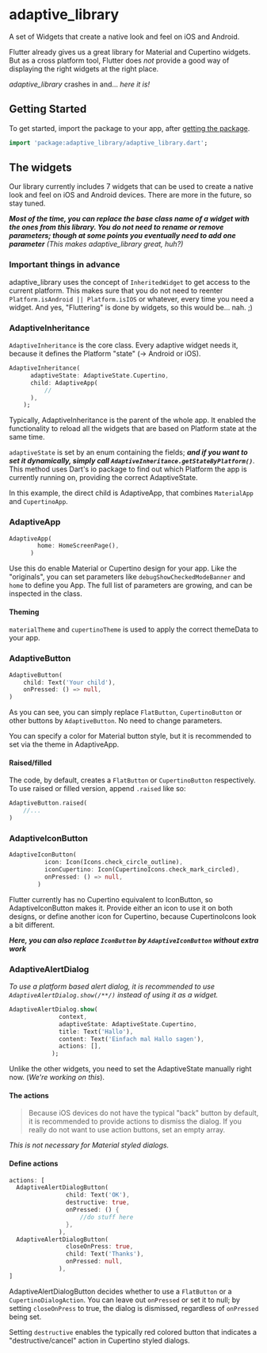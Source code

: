 # adaptive_library

A set of Widgets that create a native look and feel on iOS and Android.

Flutter already gives us a great library for Material and Cupertino widgets.
But as a cross platform tool, Flutter does *not* provide a good way of displaying the right widgets at the right place.

*adaptive_library* crashes in and... *here it is!* 

## Getting Started

To get started, import the package to your app, after [getting the package](https://pub.dev/packages/adaptive_library).

```dart
import 'package:adaptive_library/adaptive_library.dart';
```

## The widgets

Our library currently includes 7 widgets that can be used to create a native look and feel on iOS and Android devices.
There are more in the future, so stay tuned.

***Most of the time, you can replace the base class name of a widget with the ones from this library. You do not need to rename or remove parameters; though at some points you eventually need to add one parameter***
*(This makes adaptive_library great, huh?)*

### Important things in advance

adaptive_library uses the concept of `InheritedWidget` to get access to the current platform. This makes sure that you do not need to reenter `Platform.isAndroid || Platform.isIOS` or whatever, every time you need a widget. And yes, "Fluttering" is done by widgets, so this would be... nah. ;)

### AdaptiveInheritance

`AdaptiveInheritance` is the core class. Every adaptive widget needs it, because it defines the Platform "state" (-> Android or iOS).

```dart
AdaptiveInheritance(
      adaptiveState: AdaptiveState.Cupertino,
      child: AdaptiveApp(
          //
      ),
    );
```

Typically, AdaptiveInheritance is the parent of the whole app. It enabled the functionality to reload all the widgets that are based on Platform state at the same time.

`adaptiveState` is set by an enum containing the fields; ***and if you want to set it dynamically, simply call `AdaptiveInheritance.getStateByPlatform()`***.
This method uses Dart's io package to find out which Platform the app is currently running on, providing the correct AdaptiveState.


In this example, the direct child is AdaptiveApp, that combines `MaterialApp` and `CupertinoApp`.

### AdaptiveApp

```dart
AdaptiveApp(
        home: HomeScreenPage(),
      )
```

Use this do enable Material or Cupertino design for your app.
Like the "originals", you can set parameters like `debugShowCheckedModeBanner` and `home` to define you App.
The full list of parameters are growing, and can be inspected in the class.

#### Theming

`materialTheme` and `cupertinoTheme` is used to apply the correct themeData to your app.

### AdaptiveButton

```dart
AdaptiveButton(
    child: Text('Your child'),
    onPressed: () => null,
)
```

As you can see, you can simply replace `FlatButton`, `CupertinoButton` or other buttons by `AdaptiveButton`. No need to change parameters.

You can specify a color for Material button style, but it is recommended to set via the theme in AdaptiveApp.

#### Raised/filled

The code, by default, creates a `FlatButton` or `CupertinoButton` respectively.
To use raised or filled version, append `.raised` like so:

```dart
AdaptiveButton.raised(
    //...
)
```

### AdaptiveIconButton

```dart
AdaptiveIconButton(
          icon: Icon(Icons.check_circle_outline),
          iconCupertino: Icon(CupertinoIcons.check_mark_circled),
          onPressed: () => null,
        )
```

Flutter currently has no Cupertino equivalent to IconButton, so AdaptiveIconButton makes it.
Provide either an icon to use it on both designs, or define another icon for Cupertino, because CupertinoIcons look a bit different.

***Here, you can also replace `IconButton` by `AdaptiveIconButton` without extra work***


### AdaptiveAlertDialog

*To use a platform based alert dialog, it is recommended to use `AdaptiveAlertDialog.show(/**/)` instead of using it as a widget.*


```dart
AdaptiveAlertDialog.show(
              context,
              adaptiveState: AdaptiveState.Cupertino,
              title: Text('Hallo'),
              content: Text('Einfach mal Hallo sagen'),
              actions: [],
            );
```

Unlike the other widgets, you need to set the AdaptiveState manually right now. (*We're working on this*).

#### The actions

> Because iOS devices do not have the typical "back" button by default, it is recommended to provide actions to dismiss the dialog.
If you really do not want to use action buttons, set an empty array.

*This is not necessary for Material styled dialogs.*

#### Define actions

```dart
actions: [
  AdaptiveAlertDialogButton(
                child: Text('OK'),
                destructive: true,
                onPressed: () {
                    //do stuff here
                },
              ),
  AdaptiveAlertDialogButton(
                closeOnPress: true,
                child: Text('Thanks'),
                onPressed: null,
              ),
]
```

AdaptiveAlertDialogButton decides whether to use a `FlatButton` or a `CupertinoDialogAction`.
You can leave out `onPressed` or set it to null; by setting `closeOnPress` to true, the dialog is dismissed, regardless of `onPressed` being set.

Setting `destructive` enables the typically red colored button that indicates a "destructive/cancel" action in Cupertino styled dialogs.